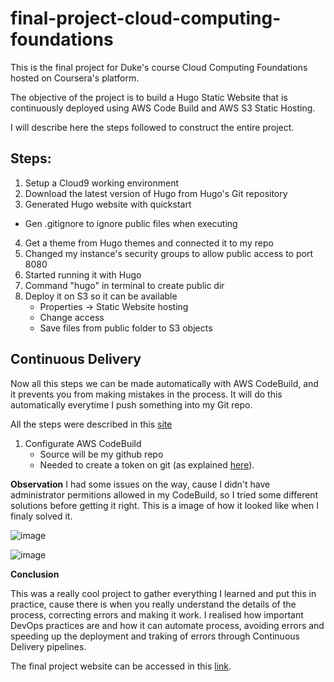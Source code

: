 # final-project-cloud-computing-foundations
This is the final project for Duke's course Cloud Computing Foundations hosted on Coursera's platform.

The objective of the project is to build a Hugo Static Website that is continuously deployed using AWS Code Build and AWS S3 Static Hosting.

I will describe here the steps followed to construct the entire project.
## Steps:
1. Setup a Cloud9 working environment
2. Download the latest version of Hugo from Hugo's Git repository
3. Generated Hugo website with quickstart
  - Gen .gitignore to ignore public files when executing
4. Get a theme from Hugo themes and connected it to my repo
5. Changed my instance's security groups to allow public access to port 8080
6. Started running it with Hugo
7. Command "hugo" in terminal to create public dir
8. Deploy it on S3 so it can be available
	- Properties -> Static Website hosting
	- Change access
	- Save files from public folder to S3 objects

## Continuous Delivery
Now all this steps we can be made automatically with AWS CodeBuild, and it prevents you from making mistakes in the process. It will
do this automatically everytime I push something into my Git repo.

All the steps were described in this [site](https://paiml.com/docs/home/books/cloud-computing-for-data/chapter02-cloud-foundations/#continuous-delivery-for-hugo-static-site-from-zero)

1. Configurate AWS CodeBuild
	- Source will be my github repo
	- Needed to create a token on git (as explained [here](https://docs.github.com/en/authentication/keeping-your-account-and-data-secure/managing-your-personal-access-tokens)).

**Observation**
I had some issues on the way, cause I didn't have administrator permitions allowed in my CodeBuild, so I tried some different solutions before getting it right. This is a image of how it looked like when I finaly solved it.

![image](https://github.com/giovana-claro/final-project-cloud-computing-foundations/assets/139156735/809341a1-a508-41a9-a82e-24cd172fa5a9)

![image](https://github.com/giovana-claro/final-project-cloud-computing-foundations/assets/139156735/34e68b09-529c-43a1-be1c-4812fc6aeba6)

**Conclusion**

This was a really cool project to gather everything I learned and put this in practice, cause there is when you really understand the details of the process, correcting errors and making it work.
I realised how important DevOps practices are and how it can automate process, avoiding errors and speeding up the deployment and traking of errors through Continuous Delivery pipelines.

The final project website can be accessed in this [link](http://ccf-final-project.s3-website.us-east-2.amazonaws.com/).
